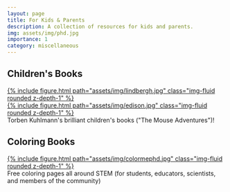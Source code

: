 ```yaml
---
layout: page
title: For Kids & Parents
description: A collection of resources for kids and parents.
img: assets/img/phd.jpg
importance: 1
category: miscellaneous
---
```

<h2>Children's Books</h2>
<div class="row mt-3">
    <div class="col-sm mt-3 mt-md-0">
        <a href="https://themouseadventures.com/lindbergh/">{% include figure.html path="assets/img/lindbergh.jpg" class="img-fluid rounded z-depth-1" %}</a>
    </div>
    <div class="col-sm mt-3 mt-md-0">
        <a href="https://themouseadventures.com/edison/">{% include figure.html path="assets/img/edison.jpg" class="img-fluid rounded z-depth-1" %}</a>
    </div>
</div>
<div class="caption">
    Torben Kuhlmann's brilliant children's books ("The Mouse Adventures")!
</div>

<h2>Coloring Books</h2>
<div class="row mt-3">
    <div class="col-sm mt-3 mt-md-0">
        <a href="https://www.colormephd.org/">{% include figure.html path="assets/img/colormephd.jpg" class="img-fluid rounded z-depth-1" %}</a>
    </div>
</div>
<div class="caption">
    Free coloring pages all around STEM (for students, educators, scientists, and members of the community)
<div>
